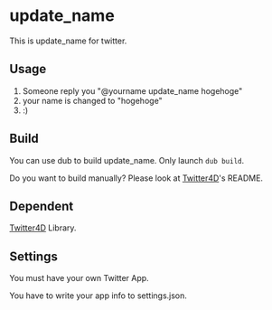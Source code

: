# update_name

This is update_name for twitter.

## Usage

1. Someone reply you "@yourname update_name hogehoge"
1. your name is changed to "hogehoge"
1. :)

## Build

 You can use dub to build update_name. Only launch `dub build`.

 Do you want to build manually? Please look at [Twitter4D](https://github.com/alphaKAI/Twitter4D)'s README.

## Dependent

 [Twitter4D](https://github.com/alphaKAI/Twitter4D) Library.

## Settings

 You must have your own Twitter App.

 You have to write your app info to settings.json.

